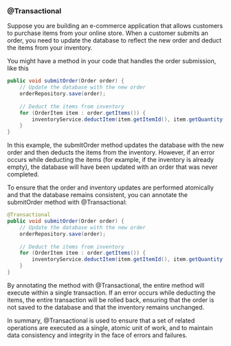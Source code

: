 ### @Transactional

Suppose you are building an e-commerce application that allows customers to purchase items from your online store. When a customer submits an order, you need to update the database to reflect the new order and deduct the items from your inventory.

You might have a method in your code that handles the order submission, like this

```java
public void submitOrder(Order order) {
    // Update the database with the new order
    orderRepository.save(order);
    
    // Deduct the items from inventory
    for (OrderItem item : order.getItems()) {
        inventoryService.deductItem(item.getItemId(), item.getQuantity());
    }
}
```
In this example, the submitOrder method updates the database with the new order and then deducts the items from the inventory. However, if an error occurs while deducting the items (for example, if the inventory is already empty), the database will have been updated with an order that was never completed.

To ensure that the order and inventory updates are performed atomically and that the database remains consistent, you can annotate the submitOrder method with @Transactional:

```java
@Transactional
public void submitOrder(Order order) {
    // Update the database with the new order
    orderRepository.save(order);
    
    // Deduct the items from inventory
    for (OrderItem item : order.getItems()) {
        inventoryService.deductItem(item.getItemId(), item.getQuantity());
    }
}
```

By annotating the method with @Transactional, the entire method will execute within a single transaction. If an error occurs while deducting the items, the entire transaction will be rolled back, ensuring that the order is not saved to the database and that the inventory remains unchanged.

In summary, @Transactional is used to ensure that a set of related operations are executed as a single, atomic unit of work, and to maintain data consistency and integrity in the face of errors and failures.
